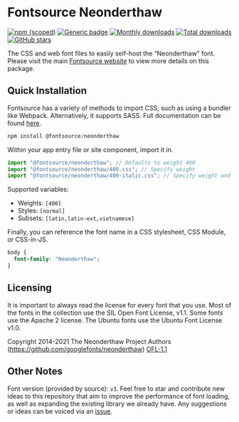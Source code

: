 # Fontsource Neonderthaw

[![npm (scoped)](https://img.shields.io/npm/v/@fontsource/neonderthaw?color=brightgreen)](https://www.npmjs.com/package/@fontsource/neonderthaw) [![Generic badge](https://img.shields.io/badge/fontsource-passing-brightgreen)](https://github.com/fontsource/fontsource) [![Monthly downloads](https://badgen.net/npm/dm/@fontsource/neonderthaw)](https://github.com/fontsource/fontsource) [![Total downloads](https://badgen.net/npm/dt/@fontsource/neonderthaw)](https://github.com/fontsource/fontsource) [![GitHub stars](https://img.shields.io/github/stars/fontsource/fontsource.svg?style=social&label=Star)](https://github.com/fontsource/fontsource/stargazers)

The CSS and web font files to easily self-host the “Neonderthaw” font. Please visit the main [Fontsource website](https://fontsource.org/fonts/neonderthaw) to view more details on this package.

## Quick Installation

Fontsource has a variety of methods to import CSS, such as using a bundler like Webpack. Alternatively, it supports SASS. Full documentation can be found [here](https://fontsource.org/docs/getting-started/introduction).

```javascript
npm install @fontsource/neonderthaw
```

Within your app entry file or site component, import it in.

```javascript
import "@fontsource/neonderthaw"; // Defaults to weight 400
import "@fontsource/neonderthaw/400.css"; // Specify weight
import "@fontsource/neonderthaw/400-italic.css"; // Specify weight and style

```

Supported variables:
- Weights: `[400]`
- Styles: `[normal]`
- Subsets: `[latin,latin-ext,vietnamese]`

Finally, you can reference the font name in a CSS stylesheet, CSS Module, or CSS-in-JS.

```css
body {
  font-family: "Neonderthaw";
}
```

## Licensing
It is important to always read the license for every font that you use.
Most of the fonts in the collection use the SIL Open Font License, v1.1. Some fonts use the Apache 2 license. The Ubuntu fonts use the Ubuntu Font License v1.0.

Copyright 2014-2021 The Neonderthaw Project Authors (https://github.com/googlefonts/neonderthaw)
[OFL-1.1](http://scripts.sil.org/OFL)

## Other Notes
Font version (provided by source): `v3`.
Feel free to star and contribute new ideas to this repository that aim to improve the performance of font loading, as well as expanding the existing library we already have. Any suggestions or ideas can be voiced via an [issue](https://github.com/fontsource/fontsource/issues).
